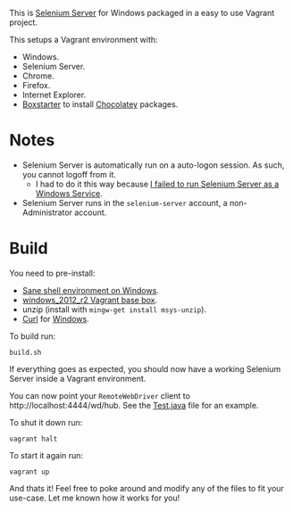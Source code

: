 This is [Selenium Server](http://www.seleniumhq.org/) for Windows packaged in a easy to use Vagrant project.

This setups a Vagrant environment with:

* Windows.
* Selenium Server.
* Chrome.
* Firefox.
* Internet Explorer.
* [Boxstarter](http://boxstarter.org/) to install [Chocolatey](http://chocolatey.org/) packages.


# Notes

* Selenium Server is automatically run on a auto-logon session. As such, you cannot logoff from it.
  * I had to do it this way because [I failed to run Selenium Server as a Windows Service](https://github.com/rgl/selenium-server-windows-service).
* Selenium Server runs in the `selenium-server` account, a non-Administrator account.


# Build

You need to pre-install:

* [Sane shell environment on Windows](http://blog.ruilopes.com/sane-shell-environment-on-windows.html).
* [windows_2012_r2 Vagrant base box](http://blog.ruilopes.com/using-packer-vagrant-and-boxstarter-to-create-windows-environments.html).
* unzip (install with `mingw-get install msys-unzip`).
* [Curl](http://curl.haxx.se/download.html) for [Windows](http://www.paehl.com/open_source/?CURL_7.42.1).

To build run:

    build.sh

If everything goes as expected, you should now have a working Selenium Server inside a Vagrant environment.

You can now point your `RemoteWebDriver` client to http://localhost:4444/wd/hub. See the [Test.java](Test.java) file for an example.

To shut it down run:

    vagrant halt

To start it again run:

    vagrant up

And thats it! Feel free to poke around and modify any of the files to fit your use-case. Let me known how it works for you!
